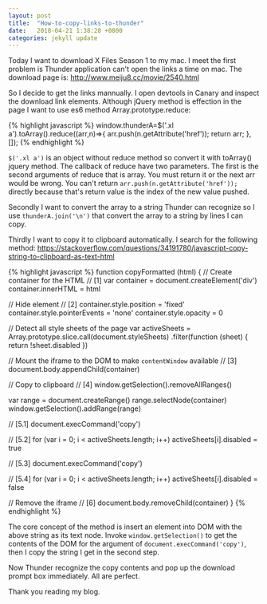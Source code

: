 ```yaml
---
layout: post
title:  "How-to-copy-links-to-thunder"
date:   2018-04-21 1:38:28 +0800
categories: jekyll update
---
```


Today I want to download X Files Season 1 to my mac. I meet the first problem is Thunder application can't open the links a time on mac. The download page is: http://www.meiju8.cc/movie/2540.html

So I decide to get the links mannually. I open devtools in Canary and inspect the download link elements. Although jQuery method is effection in the page I want to use es6 method Array.prototype.reduce:

{% highlight javascript %}
window.thunderA=$('.xl a').toArray().reduce((arr,n)=>{
   arr.push(n.getAttribute('href'));
   return arr;
},[]);
{% endhighlight %}

`$('.xl a')` is an object without reduce method so convert it with toArray() jquery method. The callback of reduce have two parameters. The first is the second arguments of reduce that is array. You must return it or the next arr would be wrong. You can't return `arr.push(n.getAttribute('href'));` directly because that's return value is the index of the new value pushed.

Secondly I want to convert the array to a string Thunder can recognize so I use `thunderA.join('\n')` that convert the array to a string by lines I can copy.

Thirdly I want to copy it to clipboard automatically. I search for the following method: https://stackoverflow.com/questions/34191780/javascript-copy-string-to-clipboard-as-text-html

{% highlight javascript %}
function copyFormatted (html) {
  // Create container for the HTML
  // [1]
  var container = document.createElement('div')
  container.innerHTML = html

  // Hide element
  // [2]
  container.style.position = 'fixed'
  container.style.pointerEvents = 'none'
  container.style.opacity = 0

  // Detect all style sheets of the page
  var activeSheets = Array.prototype.slice.call(document.styleSheets)
    .filter(function (sheet) {
      return !sheet.disabled
  })

  // Mount the iframe to the DOM to make `contentWindow` available
  // [3]
  document.body.appendChild(container)

  // Copy to clipboard
  // [4]
  window.getSelection().removeAllRanges()

  var range = document.createRange()
  range.selectNode(container)
  window.getSelection().addRange(range)

  // [5.1]
  document.execCommand('copy')

  // [5.2]
  for (var i = 0; i < activeSheets.length; i++) activeSheets[i].disabled = true

  // [5.3]
  document.execCommand('copy')

  // [5.4]
  for (var i = 0; i < activeSheets.length; i++) activeSheets[i].disabled = false

  // Remove the iframe
  // [6]
  document.body.removeChild(container)
}
{% endhighlight %}

The core concept of the method is insert an element into DOM with the above string as its text node. Invoke `window.getSelection()` to get the contents of the DOM for the argument of `document.execCommand('copy')`, then I copy the string I get in the second step.

Now Thunder recognize the copy contents and pop up the download prompt box immediately. All are perfect.

Thank you reading my blog.